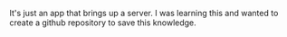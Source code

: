 It's just an app that brings up a server. I was learning this and wanted to create a github repository to save this knowledge. 
